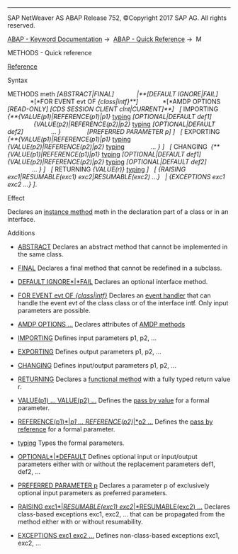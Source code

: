   

* * *

SAP NetWeaver AS ABAP Release 752, ©Copyright 2017 SAP AG. All rights reserved.

[ABAP - Keyword Documentation](javascript:call_link\('abenabap.htm'\)) →  [ABAP - Quick Reference](javascript:call_link\('abenabap_shortref.htm'\)) →  M

METHODS - Quick reference

[Reference](javascript:call_link\('abapmethods.htm'\))

Syntax

METHODS meth *\[*ABSTRACT*|*FINAL*\]*
            *|**\[*DEFAULT IGNORE*|*FAIL*\]*
             *\[*FOR EVENT evt OF *{*class*|*intf*}**\]*
             *\[*AMDP OPTIONS *\[*READ-ONLY*\]* *\[*CDS SESSION CLIENT clnt|CURRENT*\]**\]*
  *\[* IMPORTING *{**{*VALUE(p1)*|*REFERENCE(p1)*|*p1*}* [typing](javascript:call_link\('abentyping_shortref.htm'\)) *\[*OPTIONAL*|*DEFAULT def1*\]*
               *{*VALUE(p2)*|*REFERENCE(p2)*|*p2*}* [typing](javascript:call_link\('abentyping_shortref.htm'\)) *\[*OPTIONAL*|*DEFAULT def2*\]*
               ... *}*
              *\[*PREFERRED PARAMETER p*\]* *\]*
  *\[* EXPORTING *{**{*VALUE(p1)*|*REFERENCE(p1)*|*p1*}* [typing](javascript:call_link\('abentyping_shortref.htm'\))
               *{*VALUE(p2)*|*REFERENCE(p2)*|*p2*}* [typing](javascript:call_link\('abentyping_shortref.htm'\))
              ... *}* *\]*
  *\[* CHANGING  *{**{*VALUE(p1)*|*REFERENCE(p1)*|*p1*}* [typing](javascript:call_link\('abentyping_shortref.htm'\)) *\[*OPTIONAL*|*DEFAULT def1*\]*
               *{*VALUE(p2)*|*REFERENCE(p2)*|*p2*}* [typing](javascript:call_link\('abentyping_shortref.htm'\)) *\[*OPTIONAL*|*DEFAULT def2*\]*
              ... *}* *\]*
  *\[* RETURNING *{*VALUE(r)*}* [typing](javascript:call_link\('abentyping_shortref.htm'\)) *\]*
  *\[* *{*RAISING exc1*|*RESUMABLE(exc1) exc2*|*RESUMABLE(exc2) ...*}*
  *|* *{*EXCEPTIONS exc1 exc2 ...*}* *\]*.

Effect

Declares an [instance method](javascript:call_link\('abeninstance_method_glosry.htm'\) "Glossary Entry") meth in the declaration part of a class or in an interface.

Additions

-   [ABSTRACT](javascript:call_link\('abapmethods_abstract_final.htm'\))
    Declares an abstract method that cannot be implemented in the same class.
    
-   [FINAL](javascript:call_link\('abapmethods_abstract_final.htm'\))
    Declares a final method that cannot be redefined in a subclass.
    
-   [DEFAULT IGNORE*|*FAIL](javascript:call_link\('abapmethods_default.htm'\))
    Declares an optional interface method.
    
-   [FOR EVENT evt OF *{*class*|*intf*}*](javascript:call_link\('abapmethods_event_handler.htm'\))
    Declares an [event handler](javascript:call_link\('abenevent_handler_glosry.htm'\) "Glossary Entry") that can handle the event evt of the class class or of the interface intf. Only input parameters are possible.
    
-   [AMDP OPTIONS ...](javascript:call_link\('abapmethods_amdp_options.htm'\))
    Declares attributes of [AMDP methods](javascript:call_link\('abenamdp_method_glosry.htm'\) "Glossary Entry")
    
-   [IMPORTING](javascript:call_link\('abapmethods_general.htm'\))
    Defines input parameters p1, p2, ...
    
-   [EXPORTING](javascript:call_link\('abapmethods_general.htm'\))
    Defines output parameters p1, p2, ...
    
-   [CHANGING](javascript:call_link\('abapmethods_general.htm'\))
    Defines input/output parameters p1, p2, ...
    
-   [RETURNING](javascript:call_link\('abapmethods_functional.htm'\))
    Declares a [functional method](javascript:call_link\('abenfunctional_method_glosry.htm'\) "Glossary Entry") with a fully typed return value r.
    
-   [VALUE(p1) ... VALUE(p2) ...](javascript:call_link\('abapmethods_parameters.htm'\))
    Defines the [pass by value](javascript:call_link\('abenpass_by_value_glosry.htm'\) "Glossary Entry") for a formal parameter.
    
-   [REFERENCE(p1)*|*p1 ... REFERENCE(p2)*|*p2 ...](javascript:call_link\('abapmethods_parameters.htm'\))
    Defines the [pass by reference](javascript:call_link\('abenpass_by_reference_glosry.htm'\) "Glossary Entry") for a formal parameter.
    
-   [typing](javascript:call_link\('abentyping_syntax.htm'\))
    Types the formal parameters.
    
-   [OPTIONAL*|*DEFAULT](javascript:call_link\('abapmethods_parameters.htm'\))
    Defines optional input or input/output parameters either with or without the replacement parameters def1, def2, ...
    
-   [PREFERRED PARAMETER p](javascript:call_link\('abapmethods_general.htm'\))
    Declares a parameter p of exclusively optional input parameters as preferred parameters.
    
-   [RAISING exc1*|*RESUMABLE(exc1) exc2*|*RESUMABLE(exc2) ...](javascript:call_link\('abapmethods_general.htm'\))
    Declares class-based exceptions exc1, exc2, ... that can be propagated from the method either with or without resumability.
    
-   [EXCEPTIONS exc1 exc2 ...](javascript:call_link\('abapmethods_general.htm'\))
    Defines non-class-based exceptions exc1, exc2, ...